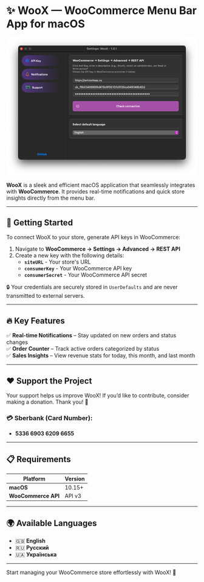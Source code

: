 # ✨ WooX — WooCommerce Menu Bar App for macOS

![WooX Logo](WooX.png)

**WooX** is a sleek and efficient macOS application that seamlessly integrates with **WooCommerce**. It provides real-time notifications and quick store insights directly from the menu bar.

---

## 🚀 Getting Started
To connect WooX to your store, generate API keys in WooCommerce:

1. Navigate to **WooCommerce → Settings → Advanced → REST API**
2. Create a new key with the following details:
   - **`siteURL`** - Your store's URL
   - **`consumerKey`** - Your WooCommerce API key
   - **`consumerSecret`** - Your WooCommerce API secret

🔒 Your credentials are securely stored in `UserDefaults` and are never transmitted to external servers.

---

## 🔥 Key Features
✅ **Real-time Notifications** – Stay updated on new orders and status changes  
✅ **Order Counter** – Track active orders categorized by status  
✅ **Sales Insights** – View revenue stats for today, this month, and last month  

---

## ❤️ Support the Project
Your support helps us improve WooX! If you’d like to contribute, consider making a donation. Thank you! 🙏

### 💳 Sberbank (Card Number):
- **5336 6903 6209 6655**
---

## 📋 Requirements

| Platform         | Version |
|-----------------|---------|
| **macOS**       | 10.15+  |
| **WooCommerce API** | API v3  |

---

## 🌍 Available Languages

- 🇬🇧 **English**
- 🇷🇺 **Русский**
- 🇺🇦 **Українська**

---

Start managing your WooCommerce store effortlessly with WooX! 🎉


